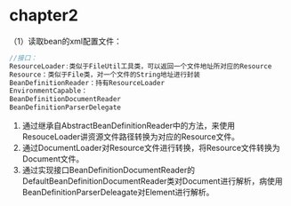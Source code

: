 # chapter2

（1）读取bean的xml配置文件：

```java
//接口：
ResourceLoader:类似于FileUtil工具类，可以返回一个文件地址所对应的Resource
Resource：类似于File类，对一个文件的String地址进行封装
BeanDefinitionReader：持有ResourceLoader
EnvironmentCapable：
BeanDefinitionDocumentReader
BeanDefinitionParserDelegate
```

1. 通过继承自AbstractBeanDefinitionReader中的方法，来使用ResouceLoader讲资源文件路径转换为对应的Resource文件。
2. 通过DocumentLoader对Resource文件进行转换，将Resource文件转换为Document文件。
3. 通过实现接口BeanDefinitionDocumentReader的DefaultBeanDefinitionDocumentReader类对Document进行解析，病使用BeanDefinitionParserDeleagate对Element进行解析。

